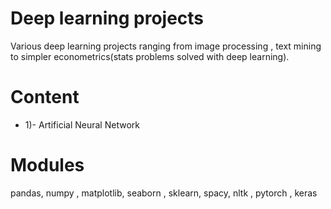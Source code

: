 # Deep learning projects

Various deep learning projects ranging from image processing , text mining to simpler econometrics(stats problems solved with deep learning). 
# Content

- 1)- Artificial Neural Network
# Modules

pandas, numpy , matplotlib, seaborn , sklearn, spacy, nltk , pytorch , keras

